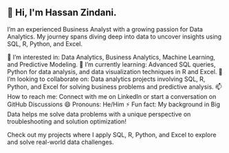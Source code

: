 ## 👋 Hi, I'm Hassan Zindani.

I’m an experienced Business Analyst with a growing passion for Data Analytics. My journey spans diving deep into data to uncover insights using SQL, R, Python, and Excel.

👀 I’m interested in: Data Analytics, Business Analytics, Machine Learning, and Predictive Modeling.
🌱 I’m currently learning: Advanced SQL queries, Python for data analysis, and data visualization techniques in R and Excel.
💞️ I’m looking to collaborate on: Data analytics projects involving SQL, R, Python, and Excel for solving business problems and predictive analysis.
📫 How to reach me: Connect with me on LinkedIn or start a conversation on GitHub Discussions
😄 Pronouns: He/Him
⚡ Fun fact: My background in Big Data helps me solve data problems with a unique perspective on troubleshooting and solution optimization!

Check out my projects where I apply SQL, R, Python, and Excel to explore and solve real-world data challenges.
